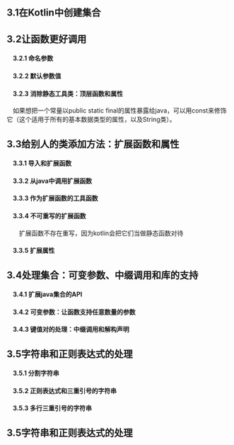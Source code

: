 ## 3.1在Kotlin中创建集合
## 3.2让函数更好调用
#### &emsp;3.2.1 命名参数
#### &emsp;3.2.2 默认参数值
#### &emsp;3.2.3 消除静态工具类：顶层函数和属性
&emsp;如果想把一个常量以public static final的属性暴露给java，可以用const来修饰它（这个适用于所有的基本数据类型的属性，以及String类）。
## 3.3给别人的类添加方法：扩展函数和属性
#### &emsp;3.3.1 导入和扩展函数
#### &emsp;3.3.2 从java中调用扩展函数
#### &emsp;3.3.3 作为扩展函数的工具函数
#### &emsp;3.3.4 不可重写的扩展函数
&emsp;&emsp;扩展函数不存在重写，因为kotlin会把它们当做静态函数对待
#### &emsp;3.3.5 扩展属性
## 3.4处理集合：可变参数、中缀调用和库的支持
#### &emsp;3.4.1 扩展java集合的API
#### &emsp;3.4.2 可变参数：让函数支持任意数量的参数
#### &emsp;3.4.3 键值对的处理：中缀调用和解构声明
## 3.5字符串和正则表达式的处理
#### &emsp;3.5.1 分割字符串
#### &emsp;3.5.2 正则表达式和三重引号的字符串
#### &emsp;3.5.3 多行三重引号的字符串
## 3.5字符串和正则表达式的处理






































































































































































































































